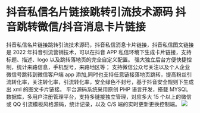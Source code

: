 # 抖音私信名片链接跳转引流技术源码 抖音跳转微信/抖音消息卡片链接

抖音私信名片链接跳转引流技术源码，抖音私信消息卡片链接，抖音私信图文链接是 2022 年抖音引流营销技术，可以在抖音 APP 私信环境下生成卡片链接，支持标题、描述、logo 以及跳转落地页的完全自定义配置。
强大独立后台方便快捷控制，统计来路信息，手机型号，来路地区等；
支持微信公众号关注以及个人企业微信号跳转到微信客户端 app 添加,同时也支持任意链接落地页跳转，提高粉丝引流转化率，关注转化率，引流转化率，安全绿色不封号，基于抖音安全规则下生成出 xml 的图文卡片链接。
平台源码系统采用原创 PHP 语言开发，搭载 MYSQL 数据库，多用户注册管理平台，支持多链接独立管理，对应多大 15 个以上的微信或 QQ 引流模板风格源码，统计记录，以及 C/S 端的实时更新更换控制端。
[![](https://wukongymw.com/wp-content/uploads/2022/09/1662126012-a9d2e7e735dffef.png)](https://wukongymw.com/wp-content/uploads/2022/09/1662126012-a9d2e7e735dffef.png)